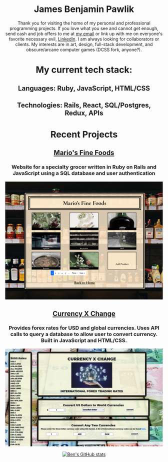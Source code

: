 <div align="center">

# James Benjamin Pawlik #

Thank you for visiting the home of my personal and professional programming projects. If you love what you see and cannot get enough, send cash and job offers to me at [my email](james.benjamin.pawlik@gmail.com) or link up with me on everyone's favorite necessary evil, [LinkedIn](linkedin.com/in/jbpawlik). I am always looking for collaborators or clients. My interests are in art, design, full-stack development, and obscure/arcane computer games (DCSS fork, anyone?).

# My current tech stack:
  
  ## Languages: Ruby, JavaScript, HTML/CSS
  ## Technologies: Rails, React, SQL/Postgres, Redux, APIs
  
# Recent Projects
  
  ## [Mario's Fine Foods](https://marios-fine-foods.herokuapp.com)
  ### Website for a specialty grocer written in Ruby on Rails and JavaScript using a SQL database and user authentication
  <img src="https://raw.githubusercontent.com/jbpawlik/jbpawlik/main/specialtyfoodsproducts-cropped.PNG" alt="Mario's Fine Foods Products Page"/>
  
  ## [Currency X Change](https://jbpawlik.github.io/currency-exchanger/)
  ### Provides forex rates for USD and global currencies. Uses API calls to query a database to allow user to convert currency. Built in JavaScript and HTML/CSS.
  <img src="https://raw.githubusercontent.com/jbpawlik/jbpawlik/main/currency-x-change.PNG" alt="Home page of Currency-X-Change" title="Home page of Currency-X-Change">
</div>

<div align="center">
  
[![Ben's GitHub stats](https://github-readme-stats.vercel.app/api?username=jbpawlik)](https://github.com/jbpawlik/github-readme-stats)

<!--
**jbpawlik/jbpawlik** is a ✨ _special_ ✨ repository because its `README.md` (this file) appears on your GitHub profile.

Here are some ideas to get you started:

- 🔭 I’m currently working on ...
- 🌱 I’m currently learning ...
- 👯 I’m looking to collaborate on ...
- 🤔 I’m looking for help with ...
- 💬 Ask me about ...
- 📫 How to reach me: ...
- 😄 Pronouns: ...
- ⚡ Fun fact: ...
-->
